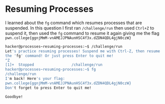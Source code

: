 # Resuming Processes

I learned about the `fg` command which resumes processes that are suspended.
In this question I first ran `/challenge/run` then used `Ctrl+Z` to suspend it, then used the `fg` command to resume it again giving me the flag `pwn.college{ggnjMmM-vnAMEJJPNAunHSC4f3x.dZDN4QDL4gjN0czW}`

```bash
hacker@processes~resuming-processes:~$ /challenge/run
Let's practice resuming processes! Suspend me with Ctrl-Z, then resume me with
the 'fg' command! Or just press Enter to quit me!
^Z
[1]+  Stopped                 /challenge/run
hacker@processes~resuming-processes:~$ fg
/challenge/run
I'm back! Here's your flag:
pwn.college{ggnjMmM-vnAMEJJPNAunHSC4f3x.dZDN4QDL4gjN0czW}
Don't forget to press Enter to quit me!

Goodbye!
```
